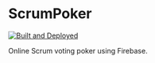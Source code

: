 # ScrumPoker
[![Built and Deployed](https://github.com/Bigalan09/ScrumPoker/actions/workflows/firebase-hosting-merge.yml/badge.svg?branch=main)](https://github.com/Bigalan09/ScrumPoker/actions/workflows/firebase-hosting-merge.yml)

Online Scrum voting poker using Firebase.
